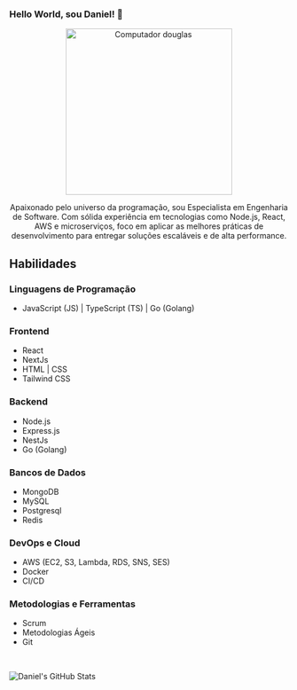### Hello World, sou Daniel! 👋

<p align="center">
  <img src="https://raw.githubusercontent.com/MicaelliMedeiros/micaellimedeiros/master/image/computer-illustration.png" min-width="300px" max-width="300px" width="300px" alt="Computador douglas">
</p>

<p align="center">
Apaixonado pelo universo da programação, sou Especialista em Engenharia de Software. Com sólida experiência em tecnologias como Node.js, React, AWS e microserviços, foco em aplicar as melhores práticas de desenvolvimento para entregar soluções escaláveis e de alta performance.
</p>

## Habilidades

### Linguagens de Programação
  - JavaScript (JS) | TypeScript (TS) | Go (Golang)

### Frontend
  - React
  - NextJs
  - HTML | CSS
  - Tailwind CSS

### Backend
  - Node.js
  - Express.js
  - NestJs
  - Go (Golang)

### Bancos de Dados
  - MongoDB
  - MySQL
  - Postgresql
  - Redis

### DevOps e Cloud
  - AWS (EC2, S3, Lambda, RDS, SNS, SES)
  - Docker
  - CI/CD

### Metodologias e Ferramentas
  - Scrum
  - Metodologias Ágeis
  - Git

<br>

![Daniel's GitHub Stats](https://github-readme-stats.vercel.app/api?username=danielsilva33&show_icons=true)
